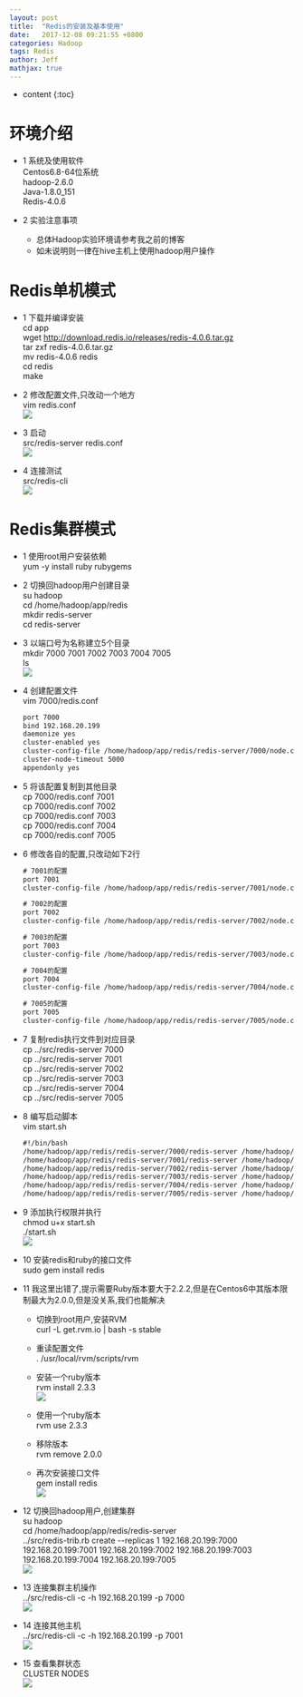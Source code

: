 ```yaml
---
layout: post
title:  "Redis的安装及基本使用"
date:   2017-12-08 09:21:55 +0800
categories: Hadoop
tags: Redis
author: Jeff
mathjax: true
---
```


* content
{:toc}


# 环境介绍
* 1 系统及使用软件    
      Centos6.8-64位系统    
      hadoop-2.6.0    
      Java-1.8.0_151     
      Redis-4.0.6    

* 2 实验注意事项<br>
    * 总体Hadoop实验环境请参考我之前的博客    
    * 如未说明则一律在hive主机上使用hadoop用户操作

# Redis单机模式
* 1 下载并编译安装<br>
    cd app<br>
    wget http://download.redis.io/releases/redis-4.0.6.tar.gz<br>
    tar zxf redis-4.0.6.tar.gz<br>
    mv redis-4.0.6 redis<br>
    cd redis<br>
    make

* 2 修改配置文件,只改动一个地方<br>
    vim redis.conf<br>
    ![](http://ov7z79pcc.bkt.clouddn.com/15126963524005.jpg)

* 3 启动<br>
    src/redis-server redis.conf<br>
    ![](http://ov7z79pcc.bkt.clouddn.com/15126963844482.jpg)

* 4 连接测试<br>
    src/redis-cli<br>
    ![](http://ov7z79pcc.bkt.clouddn.com/15126964691500.jpg)

# Redis集群模式
* 1 使用root用户安装依赖<br>
    yum -y install ruby rubygems

* 2 切换回hadoop用户创建目录<br>
    su hadoop<br>
    cd /home/hadoop/app/redis<br>
    mkdir redis-server<br>
    cd redis-server

* 3 以端口号为名称建立5个目录<br>
    mkdir 7000 7001 7002 7003 7004 7005<br>
    ls<br>
    ![](http://ov7z79pcc.bkt.clouddn.com/15126966502013.jpg)

* 4 创建配置文件<br>
    vim 7000/redis.conf
    ```xml
    port 7000
    bind 192.168.20.199
    daemonize yes
    cluster-enabled yes
    cluster-config-file /home/hadoop/app/redis/redis-server/7000/node.conf
    cluster-node-timeout 5000
    appendonly yes
    ```

* 5 将该配置复制到其他目录<br>
    cp 7000/redis.conf 7001<br>
    cp 7000/redis.conf 7002<br>
    cp 7000/redis.conf 7003<br>
    cp 7000/redis.conf 7004<br>
    cp 7000/redis.conf 7005

* 6 修改各自的配置,只改动如下2行
    ```xml
    # 7001的配置
    port 7001
    cluster-config-file /home/hadoop/app/redis/redis-server/7001/node.conf
    
    # 7002的配置
    port 7002
    cluster-config-file /home/hadoop/app/redis/redis-server/7002/node.conf
    
    # 7003的配置
    port 7003
    cluster-config-file /home/hadoop/app/redis/redis-server/7003/node.conf
    
    # 7004的配置
    port 7004
    cluster-config-file /home/hadoop/app/redis/redis-server/7004/node.conf
    
    # 7005的配置
    port 7005
    cluster-config-file /home/hadoop/app/redis/redis-server/7005/node.conf
    ```

* 7 复制redis执行文件到对应目录<br>
    cp ../src/redis-server 7000<br>
    cp ../src/redis-server 7001<br>
    cp ../src/redis-server 7002<br>
    cp ../src/redis-server 7003<br>
    cp ../src/redis-server 7004<br>
    cp ../src/redis-server 7005

* 8 编写启动脚本<br>
    vim start.sh<br>
    ```xml
    #!/bin/bash
    /home/hadoop/app/redis/redis-server/7000/redis-server /home/hadoop/app/redis/redis-server/7000/redis.conf &
    /home/hadoop/app/redis/redis-server/7001/redis-server /home/hadoop/app/redis/redis-server/7001/redis.conf &
    /home/hadoop/app/redis/redis-server/7002/redis-server /home/hadoop/app/redis/redis-server/7002/redis.conf &
    /home/hadoop/app/redis/redis-server/7003/redis-server /home/hadoop/app/redis/redis-server/7003/redis.conf &
    /home/hadoop/app/redis/redis-server/7004/redis-server /home/hadoop/app/redis/redis-server/7004/redis.conf &
    /home/hadoop/app/redis/redis-server/7005/redis-server /home/hadoop/app/redis/redis-server/7005/redis.conf &
    ```
    
* 9 添加执行权限并执行<br>
    chmod u+x start.sh<br>
    ./start.sh<br>
    ![](http://ov7z79pcc.bkt.clouddn.com/15126970553832.jpg)

* 10 安装redis和ruby的接口文件<br>
    sudo gem install redis
    
* 11 我这里出错了,提示需要Ruby版本要大于2.2.2,但是在Centos6中其版本限制最大为2.0.0,但是没关系,我们也能解决<br>
    * 切换到root用户,安装RVM<br>
	       curl -L get.rvm.io | bash -s stable

    * 重读配置文件<br>
         . /usr/local/rvm/scripts/rvm

    * 安装一个ruby版本<br>
	       rvm install 2.3.3<br>
	       ![](http://ov7z79pcc.bkt.clouddn.com/15126974140201.jpg)

    * 使用一个ruby版本<br>
	       rvm use 2.3.3

    * 移除版本<br>
	       rvm remove 2.0.0

    * 再次安装接口文件<br>
         gem install redis<br>
        ![](http://ov7z79pcc.bkt.clouddn.com/15126974541787.jpg)

* 12 切换回hadoop用户,创建集群<br>
    su hadoop<br>
    cd /home/hadoop/app/redis/redis-server<br>
    ../src/redis-trib.rb create --replicas 1 192.168.20.199:7000 192.168.20.199:7001 192.168.20.199:7002 192.168.20.199:7003 192.168.20.199:7004 192.168.20.199:7005<br>
    ![](http://ov7z79pcc.bkt.clouddn.com/15126975456554.jpg)

* 13 连接集群主机操作<br>
    ../src/redis-cli -c -h 192.168.20.199 -p 7000<br>
    ![](http://ov7z79pcc.bkt.clouddn.com/15126976162435.jpg)

* 14 连接其他主机<br>
    ../src/redis-cli -c -h 192.168.20.199 -p 7001<br>
    ![](http://ov7z79pcc.bkt.clouddn.com/15126976364680.jpg)

* 15 查看集群状态<br>
    CLUSTER NODES<br>
    ![](http://ov7z79pcc.bkt.clouddn.com/15126976759305.jpg)


